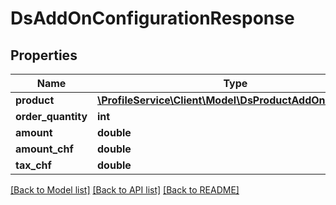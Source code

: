 # DsAddOnConfigurationResponse

## Properties
Name | Type | Description | Notes
------------ | ------------- | ------------- | -------------
**product** | [**\ProfileService\Client\Model\DsProductAddOnResponse**](DsProductAddOnResponse.md) |  | [optional] 
**order_quantity** | **int** |  | [optional] 
**amount** | **double** |  | [optional] 
**amount_chf** | **double** |  | [optional] 
**tax_chf** | **double** |  | [optional] 

[[Back to Model list]](../../README.md#documentation-for-models) [[Back to API list]](../../README.md#documentation-for-api-endpoints) [[Back to README]](../../README.md)

